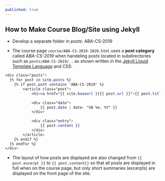 ```yaml
---
published: true
---
```

## How to Make Course Blog/Site using Jekyll

- Develop a separate folder in _posts_: ABA-CS-2019  

- The course page ```course/ABA-CS-2019-2020.html``` uses a **post category** called _ABA-CS-2019_ when handeling posts located in subdirectories such as ```posts/ABA-CS-2019/..``` as shown written in the [Jekyll Liquid Template Language](https://shopify.github.io/liquid/) and CSS:

```css
<div class="posts">
  {% for post in site.posts %}
  	{% if post.path contains 'ABA-CS-2019' %}
  		<article class="post">
          	<h1><a href="{{ site.baseurl }}{{ post.url }}">{{ post.title }}</a></h1>
      
        	<div class="date">
          		{{ post.date | date: "%B %e, %Y" }}
        	</div>
      
        	<div class="entry">
              	{{ post.content }}
        	</div>
  		</article>
    {% endif %}
  {% endfor %}
</div>
```

- The layout of how posts are displayed are also changed from ```{{ post.excerpt }}``` to ```{{ post.content}}``` so that all posts are displayed in full when on the course page, but only short summaries (excerpts) are displayed on the front page of the site.